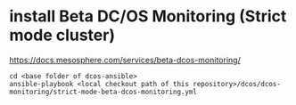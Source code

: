 # install Beta DC/OS Monitoring (Strict mode cluster)
https://docs.mesosphere.com/services/beta-dcos-monitoring/

```
cd <base folder of dcos-ansible>
ansible-playbook <local checkout path of this repository>/dcos/dcos-monitoring/strict-mode-beta-dcos-monitoring.yml
```